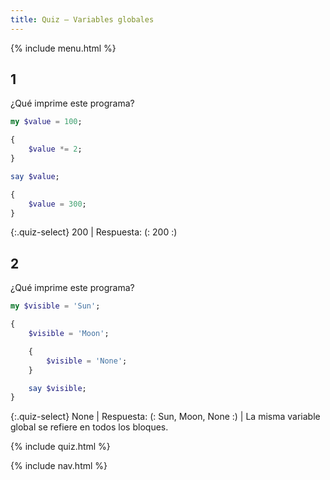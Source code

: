 ```yaml
---
title: Quiz — Variables globales
---
```


{% include menu.html %}

## 1

¿Qué imprime este programa?

```raku
my $value = 100;

{
    $value *= 2;
}

say $value;

{
    $value = 300;
}
```

{:.quiz-select}
200 | Respuesta: (: 200 :)

## 2

¿Qué imprime este programa?

```raku
my $visible = 'Sun';

{
    $visible = 'Moon';

    {
        $visible = 'None';
    }

    say $visible;
}
```

{:.quiz-select}
None | Respuesta: (: Sun, Moon, None :) | La misma variable global se refiere en todos los bloques.

{% include quiz.html %}

{% include nav.html %}